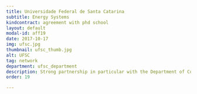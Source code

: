 ```yaml
---
title: Universidade Federal de Santa Catarina
subtitle: Energy Systems
kindcontract: agreement with phd school
layout: default
modal-id: aff19
date: 2017-10-17
img: ufsc.jpg 
thumbnail: ufsc_thumb.jpg
alt: UFSC
tag: network
department: ufsc_department
description: Strong partnership in particular with the Department of Computer Science
order: 19

---
```

